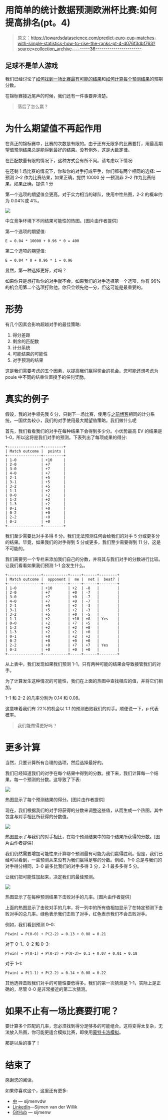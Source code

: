 # 用简单的统计数据预测欧洲杯比赛:如何提高排名(pt。4)

> 原文：<https://towardsdatascience.com/predict-euro-cup-matches-with-simple-statistics-how-to-rise-the-ranks-pt-4-d076f3dbf763?source=collection_archive---------36----------------------->

## 足球不是单人游戏

我们已经讨论了[如何找到一场比赛最有可能的结果](/predict-euro-cup-matches-with-simple-statistics-but-better-pt-2-b48687a6d579)和[如何计算每个预测结果](https://sijmenvdw.medium.com/predict-euro-cup-matches-with-simple-statistics-should-i-take-that-bet-part-3-22df3d2ad882)的预期分数。

在锦标赛接近尾声的时候，我们还有一件事要弄清楚。

> 落后了怎么赢？

# 为什么期望值不再起作用

在真正的锦标赛中，比赛的次数是有限的。由于还有无限多的比赛要打，用最高期望值预测结果总是能得到最好的结果。没有例外，这是大数定律。

在匹配数量有限的情况下，这种方式会有所不同。请考虑以下情况:

在还剩 1 场比赛的情况下，你和你的对手打成平手，你们都有两个相同的选择:
—预测 2–2 作为比赛结果，如果正确，提供 10000 分
—预测非 2–2 作为比赛结果，如果正确，提供 1 分

第一个选项的期望值会更高。对于实力相当的球队，使用中性热图，2-2 的概率约为 0.04%或 4%。

![](img/24bc5e7cc7cbba6b3d53518a2b0ce5c0.png)

中立竞争环境下不同结果可能性的热图。[图片由作者提供]

第一个选项的期望值:

`E = 0.04 * 10000 + 0.96 * 0 = 400`

第二个选项的期望值:

`E = 0.04 * 0 + 0.96 * 1 = 0.96`

显然，第一种选择更好，对吗？

如果你只是想打败你的对手就不会。如果我们的对手选择第一个选项，你有 96%的机会用第二个选项打败他。你只会领先他一分，但这可能是最重要的。

# 形势

有几个因素会影响超越对手的最佳策略:

1.  得分差距
2.  剩余的匹配数
3.  计分系统
4.  可能结果的可能性
5.  对手预测的结果

这是我们需要考虑的五个因素，以提高我们赢得奖金的机会。您可能还想考虑为 poule 中不同的结束位置授予的任何奖励。

# 真实的例子

假设，我的对手领先我 6 分，只剩下一场比赛，使用与[之前博客](https://sijmenvdw.medium.com/predict-euro-cup-matches-with-simple-statistics-should-i-take-that-bet-part-3-22df3d2ad882)相同的计分系统，一国优势较小，我们的对手使用最大期望值策略。我们做什么呢

首先，我们看看我们的对手在每种结果下会得到多少分。小优势最高 EV 的结果是 1–0，所以这将是我们对手的预测。下表列出了每项成果的得分:

```
+---------------+---------+
| Match outcome |  points |
+---------------+---------+
| 1-0           | +10     |
| 2-0           | +7      |
| 3-0           | +7      |
| 4-0           | +7      |
| 2-1           | +5      |
| 3-1           | +5      |
| 3-2           | +5      |
| 1-1           | +2      |
| 0-0           | +2      |
| 1-2           | +2      |
| 1-3           | +2      |
| 0-1           | +0      |
| 0-2           | +0      |
| 2-2           | +0      |
| 0-3           | +0      |
+---------------+---------+
```

我们至少需要比对手多得 6 分。我们无法预测任何会给我们的对手 5 分或更多分的结果。毕竟，如果我们的对手得到 5 分或更多，我们至少需要得到 11 分，这是不可能的。

我们需要另一个专栏来添加我们自己的分数，并将其与我们对手的分数进行比较。让我们看看如果我们预测 1-1 会发生什么。

```
+---------------+-----------+-----+------+--------+
| Match outcome |  opponent |  me |  net |  beat? |
+---------------+-----------+-----+------+--------+
| 1-0           | +10       | +2  | -8   |        |
| 2-0           | +7        | +0  | -7   |        |
| 3-0           | +7        | +0  | -7   |        |
| 4-0           | +7        | +0  | -7   |        |
| 2-1           | +5        | +2  | -3   |        |
| 3-1           | +5        | +2  | -3   |        |
| 3-2           | +5        | +0  | -5   |        |
| 1-1           | +2        | +10 | +8   | Yes    |
| 0-0           | +2        | +7  | +5   |        |
| 1-2           | +2        | +2  | +0   |        |
| 1-3           | +2        | +2  | +0   |        |
| 0-1           | +0        | +2  | +2   |        |
| 0-2           | +0        | +0  | +0   |        |
| 2-2           | +0        | +7  | +7   | Yes    |
| 0-3           | +0        | +0  | +0   |        |
+---------------+-----------+-----+------+--------+
```

从上表中，我们发现如果我们预测 1-1，只有两种可能的结果会导致接管我们的对手。

为了计算发生这种情况的可能性，我们在上面的热图中查找相应的值，并将它们相加。

1–1 和 2–2 的几率分别为 0.14 和 0.08。

这意味着我们有 22%的机会以 1:1 的预测击败我们的对手。顺便说一下，p 代表概率。

> 我们能做得更好吗？

# 更多计算

当然，只要计算所有合理的选项，然后选择最好的。

我们已经知道我们的对手在每个结果中得到的分数。接下来，我们计算每一个结果，每一个预测的分数。这导致了下表:

![](img/cfa84948f09fd89d5d22352db1f29d59.png)

热图显示了每个预测结果的得分。[图片由作者提供]

现在，我们根据我们的对手将获得的分数来调整这些值，从而生成一个热图，其中包含与对手相比所获得的分数值。

![](img/b50e87eaa811dc9416cb3e474badbe14.png)

热图显示了与我们的对手相比，在每个预测结果中的每个结果所获得的分数。[图片由作者提供]

我们仍然需要增加可能性来计算哪个预测最有可能为我们赢得胜利。但是，我们已经可以看到，一些预测从来没有为我们赢得足够的分数。例如，1–0 总是与我们的对手得分相同，3–0 最多比我们的对手多得 3 分，2–1 最多多得 5 分。

让我们把可能性加起来，决定我们的最佳预测。

![](img/2af3fdc2c682693fae2fc07520da9c34.png)

热图显示了在每种预测结果下击败对手的几率。[图片由作者提供]

上面的热图显示了击败对手的几率，将一列中的所有值相加显示了在特定预测下击败对手的总几率。绿色表示我们击败了对手，红色表示我们不会击败对手。

例如，我们看到预测 0–0:

`P(win) = P(0-0) + P(2-2) = 0.13 + 0.08 = 0.21`

对于 0–1、0–2 和 0–3:

`P(win) = P(0-1) + P(0-2) + P(0-3)= 0.1 + 0.07 + 0.01 = 0.18`

对于 1–1:

`P(win) = P(1-1) + P(2-2) = 0.14 + 0.08 = 0.22`

其他选择击败我们对手的可能性要低得多。我们的第一次猜测是 1-1，实际上是正确的，尽管 0-0 是非常接近的第二次猜测。

# 如果不止有一场比赛要打呢？

要计算多个匹配的几率，您必须找到得分足够多的可能组合。这将变得太复杂，无法放入热图，你可能更适合模拟比赛，即使用[蒙特卡洛模拟](https://en.wikipedia.org/wiki/Monte_Carlo_method)。

那是以后的事了！

# 结束了

感谢您的阅读。

如果你喜欢这个，这里还有更多:

*   [中](https://sijmenvdw.medium.com/) — sijmenvdw
*   [LinkedIn](https://www.linkedin.com/in/sijmen-van-der-willik/)—Sijmen van der Willik
*   [GitHub](https://github.com/sijmenw?tab=repositories) — sijmenw